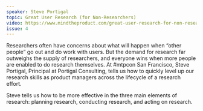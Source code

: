 ```yaml
---
speaker: Steve Portigal
topic: Great User Research (for Non-Researchers)
video: https://www.mindtheproduct.com/great-user-research-for-non-researchers-by-steve-portigal/
issue: 4
---
```


Researchers often have concerns about what will happen when “other people” go out and do work with users. But the demand for research far outweighs the supply of researchers, and everyone wins when more people are enabled to do research themselves. At #mtpcon San Francisco, Steve Portigal, Principal at Portigal Consulting, tells us how to quickly level up our research skills as product managers across the lifecycle of a research effort.

Steve tells us how to be more effective in the three main elements of research: planning research, conducting research, and acting on research.
